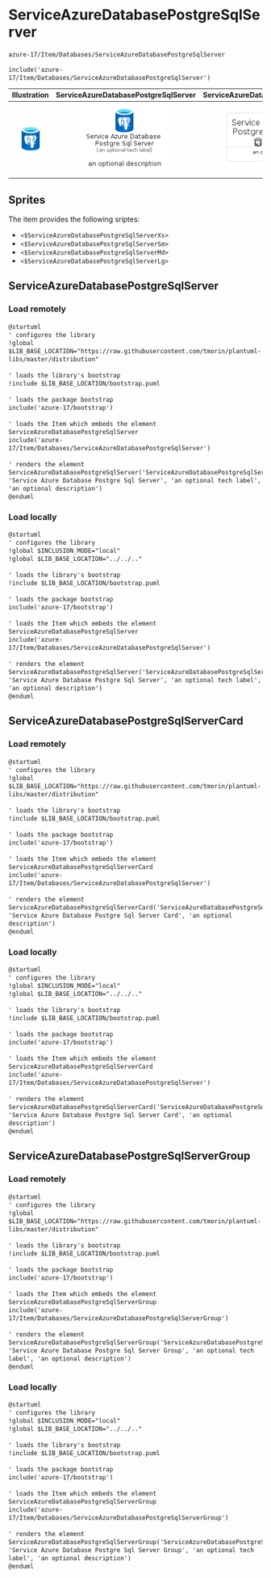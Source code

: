 # ServiceAzureDatabasePostgreSqlServer


```text
azure-17/Item/Databases/ServiceAzureDatabasePostgreSqlServer
```

```text
include('azure-17/Item/Databases/ServiceAzureDatabasePostgreSqlServer')
```



| Illustration | ServiceAzureDatabasePostgreSqlServer | ServiceAzureDatabasePostgreSqlServerCard | ServiceAzureDatabasePostgreSqlServerGroup |
| :---: | :---: | :---: | :---: |
| ![illustration for Illustration](../../../azure-17/Item/Databases/ServiceAzureDatabasePostgreSqlServer.png) | ![illustration for ServiceAzureDatabasePostgreSqlServer](../../../azure-17/Item/Databases/ServiceAzureDatabasePostgreSqlServer.Local.png) | ![illustration for ServiceAzureDatabasePostgreSqlServerCard](../../../azure-17/Item/Databases/ServiceAzureDatabasePostgreSqlServerCard.Local.png) | ![illustration for ServiceAzureDatabasePostgreSqlServerGroup](../../../azure-17/Item/Databases/ServiceAzureDatabasePostgreSqlServerGroup.Local.png) |



## Sprites
The item provides the following sriptes:

- `<$ServiceAzureDatabasePostgreSqlServerXs>`
- `<$ServiceAzureDatabasePostgreSqlServerSm>`
- `<$ServiceAzureDatabasePostgreSqlServerMd>`
- `<$ServiceAzureDatabasePostgreSqlServerLg>`





## ServiceAzureDatabasePostgreSqlServer

### Load remotely
```plantuml
@startuml
' configures the library
!global $LIB_BASE_LOCATION="https://raw.githubusercontent.com/tmorin/plantuml-libs/master/distribution"

' loads the library's bootstrap
!include $LIB_BASE_LOCATION/bootstrap.puml

' loads the package bootstrap
include('azure-17/bootstrap')

' loads the Item which embeds the element ServiceAzureDatabasePostgreSqlServer
include('azure-17/Item/Databases/ServiceAzureDatabasePostgreSqlServer')

' renders the element
ServiceAzureDatabasePostgreSqlServer('ServiceAzureDatabasePostgreSqlServer', 'Service Azure Database Postgre Sql Server', 'an optional tech label', 'an optional description')
@enduml
```

### Load locally
```plantuml
@startuml
' configures the library
!global $INCLUSION_MODE="local"
!global $LIB_BASE_LOCATION="../../.."

' loads the library's bootstrap
!include $LIB_BASE_LOCATION/bootstrap.puml

' loads the package bootstrap
include('azure-17/bootstrap')

' loads the Item which embeds the element ServiceAzureDatabasePostgreSqlServer
include('azure-17/Item/Databases/ServiceAzureDatabasePostgreSqlServer')

' renders the element
ServiceAzureDatabasePostgreSqlServer('ServiceAzureDatabasePostgreSqlServer', 'Service Azure Database Postgre Sql Server', 'an optional tech label', 'an optional description')
@enduml
```

## ServiceAzureDatabasePostgreSqlServerCard

### Load remotely
```plantuml
@startuml
' configures the library
!global $LIB_BASE_LOCATION="https://raw.githubusercontent.com/tmorin/plantuml-libs/master/distribution"

' loads the library's bootstrap
!include $LIB_BASE_LOCATION/bootstrap.puml

' loads the package bootstrap
include('azure-17/bootstrap')

' loads the Item which embeds the element ServiceAzureDatabasePostgreSqlServerCard
include('azure-17/Item/Databases/ServiceAzureDatabasePostgreSqlServer')

' renders the element
ServiceAzureDatabasePostgreSqlServerCard('ServiceAzureDatabasePostgreSqlServerCard', 'Service Azure Database Postgre Sql Server Card', 'an optional description')
@enduml
```

### Load locally
```plantuml
@startuml
' configures the library
!global $INCLUSION_MODE="local"
!global $LIB_BASE_LOCATION="../../.."

' loads the library's bootstrap
!include $LIB_BASE_LOCATION/bootstrap.puml

' loads the package bootstrap
include('azure-17/bootstrap')

' loads the Item which embeds the element ServiceAzureDatabasePostgreSqlServerCard
include('azure-17/Item/Databases/ServiceAzureDatabasePostgreSqlServer')

' renders the element
ServiceAzureDatabasePostgreSqlServerCard('ServiceAzureDatabasePostgreSqlServerCard', 'Service Azure Database Postgre Sql Server Card', 'an optional description')
@enduml
```

## ServiceAzureDatabasePostgreSqlServerGroup

### Load remotely
```plantuml
@startuml
' configures the library
!global $LIB_BASE_LOCATION="https://raw.githubusercontent.com/tmorin/plantuml-libs/master/distribution"

' loads the library's bootstrap
!include $LIB_BASE_LOCATION/bootstrap.puml

' loads the package bootstrap
include('azure-17/bootstrap')

' loads the Item which embeds the element ServiceAzureDatabasePostgreSqlServerGroup
include('azure-17/Item/Databases/ServiceAzureDatabasePostgreSqlServerGroup')

' renders the element
ServiceAzureDatabasePostgreSqlServerGroup('ServiceAzureDatabasePostgreSqlServerGroup', 'Service Azure Database Postgre Sql Server Group', 'an optional tech label', 'an optional description')
@enduml
```

### Load locally
```plantuml
@startuml
' configures the library
!global $INCLUSION_MODE="local"
!global $LIB_BASE_LOCATION="../../.."

' loads the library's bootstrap
!include $LIB_BASE_LOCATION/bootstrap.puml

' loads the package bootstrap
include('azure-17/bootstrap')

' loads the Item which embeds the element ServiceAzureDatabasePostgreSqlServerGroup
include('azure-17/Item/Databases/ServiceAzureDatabasePostgreSqlServerGroup')

' renders the element
ServiceAzureDatabasePostgreSqlServerGroup('ServiceAzureDatabasePostgreSqlServerGroup', 'Service Azure Database Postgre Sql Server Group', 'an optional tech label', 'an optional description')
@enduml
```

